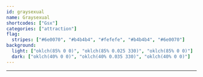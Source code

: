 ```yaml
---
id: graysexual
name: Graysexual
shortcodes: ["Gsx"]
categories: ["attraction"]
flag:
  stripes: ["#6e0070", "#b4b4b4", "#fefefe", "#b4b4b4", "#6e0070"]
background:
  light: ["oklch(85% 0 0)", "oklch(85% 0.025 330)", "oklch(85% 0 0)"]
  dark: ["oklch(40% 0 0)", "oklch(40% 0.035 330)", "oklch(40% 0 0)"]
---
```


---
